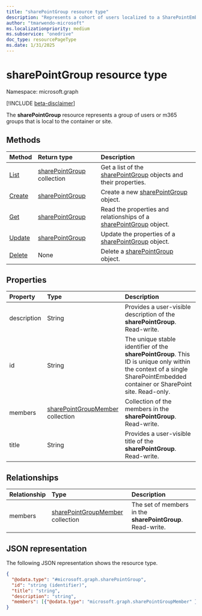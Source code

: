 ```yaml
---
title: "sharePointGroup resource type"
description: "Represents a cohort of users localized to a SharePointEmbedded container or SharePoint site."
author: "tmarwendo-microsoft"
ms.localizationpriority: medium
ms.subservice: "onedrive"
doc_type: resourcePageType
ms.date: 1/31/2025
---
```


# sharePointGroup resource type

Namespace: microsoft.graph

[!INCLUDE [beta-disclaimer](../../includes/beta-disclaimer.md)]

The **sharePointGroup** resource represents a group of users or m365 groups that is local to the container or site.

## Methods
|Method|Return type|Description|
|:---|:---|:---|
|[List](../api/sharepointgroup-list-sharepointgroups.md)|[sharePointGroup](../resources/sharepointgroup.md) collection|Get a list of the [sharePointGroup](../resources/sharepointgroup.md) objects and their properties.|
|[Create](../api/sharepointgroup-post.md)|[sharePointGroup](../resources/sharepointgroup.md)|Create a new [sharePointGroup](../resources/sharepointgroup.md) object.|
|[Get](../api/sharepointgroup-get.md)|[sharePointGroup](../resources/sharepointgroup.md)|Read the properties and relationships of a [sharePointGroup](../resources/sharepointgroup.md) object.|
|[Update](../api/sharepointgroup-update.md)|[sharePointGroup](../resources/sharepointgroup.md)|Update the properties of a [sharePointGroup](../resources/sharepointgroup.md) object.|
|[Delete](../api/sharepointgroup-delete.md)|None|Delete a [sharePointGroup](../resources/sharepointgroup.md) object.|

## Properties
|Property|Type|Description|
|:---|:---|:---|
|description|String|Provides a user-visible description of the **sharePointGroup**. Read-write.|
|id|String|The unique stable identifier of the **sharePointGroup**. This ID is unique only within the context of a single SharePointEmbedded container or SharePoint site. Read-only.|
|members|[sharePointGroupMember](../resources/sharepointgroupmember.md) collection|Collection of the members in the  **sharePointGroup**. Read-write.|
|title|String|Provides a user-visible title of the **sharePointGroup**. Read-write.|

## Relationships
|Relationship|Type|Description|
|:---|:---|:---|
|members|[sharePointGroupMember](../resources/sharepointgroupmember.md) collection|The set of members in the **sharePointGroup**. Read-write.|

## JSON representation
The following JSON representation shows the resource type.
<!-- {
  "blockType": "resource",
  "keyProperty": "id",
  "@odata.type": "microsoft.graph.sharePointGroup",
  "openType": false
}
-->
``` json
{
  "@odata.type": "#microsoft.graph.sharePointGroup",
  "id": "string (identifier)",
  "title": "string",
  "description": "string",
  "members": [{"@odata.type": "microsoft.graph.sharePointGroupMember" }],
}
```